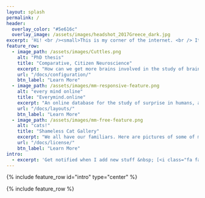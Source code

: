 ```yaml
---
layout: splash
permalink: /
header:
  overlay_color: "#5e616c"
  overlay_image: /assets/images/headshot_2017Greece_dark.jpg
excerpt: 'Hi! <br /><small>This is my corner of the internet. <br /> It is constantly under revision ^.^ <br /> <br /> If you would like to get in touch, please email danbeekim at mit dot edu.<br /> <br /> <br />Some of my favorite things: <br />Blue Scholars<br />Scubaphone<br />Cuttlefish<br />Star Wars Parkour<br />Lt. Cmdr. Data<br />Flying<br /><br /><br />Thanks for visiting!<br /></small>'{: .right}
feature_row:
  - image_path: /assets/images/Cuttles.png
    alt: "PhD thesis"
    title: "Comparative, Citizen Neuroscience"
    excerpt: "How can we get more brains involved in the study of brains?"
    url: "/docs/configuration/"
    btn_label: "Learn More"
  - image_path: /assets/images/mm-responsive-feature.png
    alt: "every mind online"
    title: "Everymind.online"
    excerpt: "An online database for the study of surprise in humans, as part of an exhibit about the comparative study of intelligence at the Brighton Sea Life Center, July-August 2017"
    url: "/docs/layouts/"
    btn_label: "Learn More"
  - image_path: /assets/images/mm-free-feature.png
    alt: "cats!"
    title: "Shameless Cat Gallery"
    excerpt: "We all have our familiars. Here are pictures of some of mine. "
    url: "/docs/license/"
    btn_label: "Learn More"
intro:
  - excerpt: 'Get notified when I add new stuff &nbsp; [<i class="fa fa-twitter"></i> @mmistakes](https://twitter.com/mmistakes){: .btn .btn--twitter} [<i class="fa fa-paypal"></i> Tip Me](https://www.paypal.me/mmistakes){: .btn}'
---
```


{% include feature_row id="intro" type="center" %}

{% include feature_row %}
